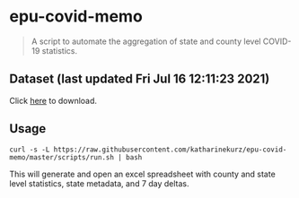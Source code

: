 # epu-covid-memo

> A script to automate the aggregation of state and county level COVID-19 statistics.

<!-- tmpl start -->

## Dataset (last updated Fri Jul 16 12:11:23 2021)

Click [here](https://covid-artifacts.s3.amazonaws.com/records/2021-7-16-121123-covid_artifact.xls) to download.

<!-- tmpl end -->

## Usage

```
curl -s -L https://raw.githubusercontent.com/katharinekurz/epu-covid-memo/master/scripts/run.sh | bash
```

This will generate and open an excel spreadsheet with county and state level statistics, state metadata, and 7 day deltas.